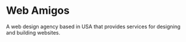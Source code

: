 # Web Amigos

A web design agency based in USA that provides services for designing and building websites.